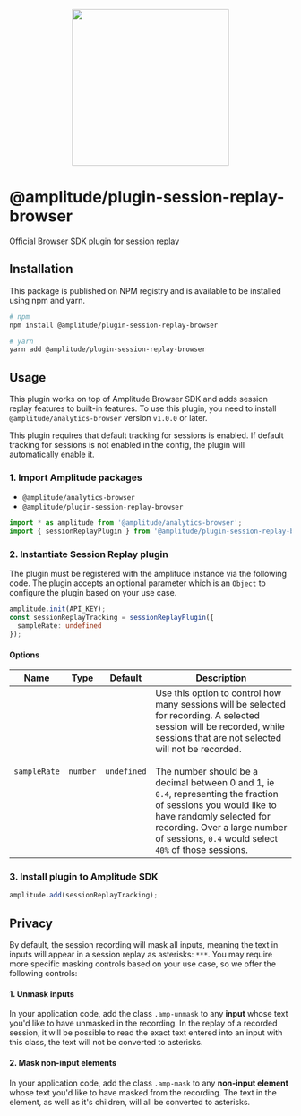 <p align="center">
  <a href="https://amplitude.com" target="_blank" align="center">
    <img src="https://static.amplitude.com/lightning/46c85bfd91905de8047f1ee65c7c93d6fa9ee6ea/static/media/amplitude-logo-with-text.4fb9e463.svg" width="280">
  </a>
  <br />
</p>

# @amplitude/plugin-session-replay-browser

Official Browser SDK plugin for session replay

## Installation

This package is published on NPM registry and is available to be installed using npm and yarn.

```sh
# npm
npm install @amplitude/plugin-session-replay-browser

# yarn
yarn add @amplitude/plugin-session-replay-browser
```

## Usage

This plugin works on top of Amplitude Browser SDK and adds session replay features to built-in features. To use this plugin, you need to install `@amplitude/analytics-browser` version `v1.0.0` or later.

This plugin requires that default tracking for sessions is enabled. If default tracking for sessions is not enabled in the config, the plugin will automatically enable it.

### 1. Import Amplitude packages

* `@amplitude/analytics-browser`
* `@amplitude/plugin-session-replay-browser`

```typescript
import * as amplitude from '@amplitude/analytics-browser';
import { sessionReplayPlugin } from '@amplitude/plugin-session-replay-browser';
```

### 2. Instantiate Session Replay plugin

The plugin must be registered with the amplitude instance via the following code. The plugin accepts an optional parameter which is an `Object` to configure the plugin based on your use case.

```typescript
amplitude.init(API_KEY);
const sessionReplayTracking = sessionReplayPlugin({
  sampleRate: undefined
});
```


#### Options

|Name|Type|Default|Description|
|-|-|-|-|
|`sampleRate`|`number`|`undefined`|Use this option to control how many sessions will be selected for recording. A selected session will be recorded, while sessions that are not selected will not be recorded.  <br></br>The number should be a decimal between 0 and 1, ie `0.4`, representing the fraction of sessions you would like to have randomly selected for recording. Over a large number of sessions, `0.4` would select `40%` of those sessions.|

### 3. Install plugin to Amplitude SDK

```typescript
amplitude.add(sessionReplayTracking);
```

## Privacy
By default, the session recording will mask all inputs, meaning the text in inputs will appear in a session replay as asterisks: `***`. You may require more specific masking controls based on your use case, so we offer the following controls:

#### 1. Unmask inputs
In your application code, add the class `.amp-unmask` to any __input__ whose text you'd like to have unmasked in the recording. In the replay of a recorded session, it will be possible to read the exact text entered into an input with this class, the text will not be converted to asterisks.

#### 2. Mask non-input elements
In your application code, add the class `.amp-mask` to any __non-input element__ whose text you'd like to have masked from the recording. The text in the element, as well as it's children, will all be converted to asterisks.

